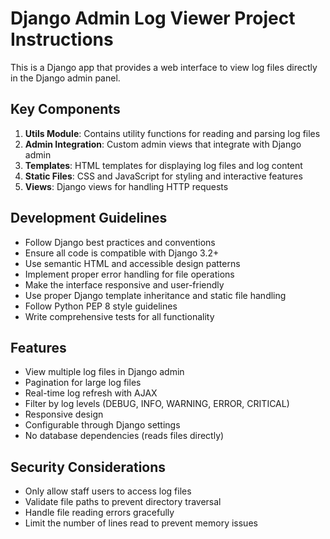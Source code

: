 <!-- Use this file to provide workspace-specific custom instructions to Copilot. For more details, visit https://code.visualstudio.com/docs/copilot/copilot-customization#_use-a-githubcopilotinstructionsmd-file -->

# Django Admin Log Viewer Project Instructions

This is a Django app that provides a web interface to view log files directly in the Django admin panel.

## Key Components

1. **Utils Module**: Contains utility functions for reading and parsing log files
2. **Admin Integration**: Custom admin views that integrate with Django admin
3. **Templates**: HTML templates for displaying log files and log content
4. **Static Files**: CSS and JavaScript for styling and interactive features
5. **Views**: Django views for handling HTTP requests

## Development Guidelines

- Follow Django best practices and conventions
- Ensure all code is compatible with Django 3.2+
- Use semantic HTML and accessible design patterns
- Implement proper error handling for file operations
- Make the interface responsive and user-friendly
- Use proper Django template inheritance and static file handling
- Follow Python PEP 8 style guidelines
- Write comprehensive tests for all functionality

## Features

- View multiple log files in Django admin
- Pagination for large log files
- Real-time log refresh with AJAX
- Filter by log levels (DEBUG, INFO, WARNING, ERROR, CRITICAL)
- Responsive design
- Configurable through Django settings
- No database dependencies (reads files directly)

## Security Considerations

- Only allow staff users to access log files
- Validate file paths to prevent directory traversal
- Handle file reading errors gracefully
- Limit the number of lines read to prevent memory issues
